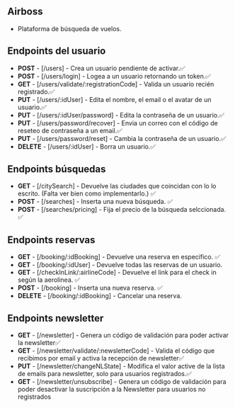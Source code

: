 ## Airboss

-   Plataforma de búsqueda de vuelos.

## Endpoints del usuario

-   **POST** - [/users] - Crea un usuario pendiente de activar.✅
-   **POST** - [/users/login] - Logea a un usuario retornando un token.✅
-   **GET** - [/users/validate/:registrationCode] - Valida un usuario recién registrado.✅
-   **PUT** - [/users/:idUser] - Edita el nombre, el email o el avatar de un usuario.✅
-   **PUT** - [/users/:idUser/password] - Edita la contraseña de un usuario.✅
-   **PUT** - [/users/password/recover] - Envia un correo con el código de reseteo de contraseña a un email.✅
-   **PUT** - [/users/password/reset] - Cambia la contraseña de un usuario.✅
-   **DELETE** - [/users/:idUser] - Borra un usuario.✅

## Endpoints búsquedas

-   **GET** - [/citySearch] - Devuelve las ciudades que coincidan con lo lo escrito. (Falta ver bien como implementarlo.) ✅
-   **POST** - [/searches] - Inserta una nueva búsqueda. ✅
-   **POST** - [/searches/pricing] - Fija el precio de la búsqueda selccionada. ✅

## Endpoints reservas

-   **GET** - [/booking/:idBooking] - Devuelve una reserva en específico. ✅
-   **GET** - [/booking/:idUser] - Devuelve todas las reservas de un usuario.
-   **GET** - [/checkInLink/:airlineCode] - Devuelve el link para el check in según la aerolinea. ✅
-   **POST** - [/booking] - Inserta una nueva reserva. ✅
-   **DELETE** - [/booking/:idBooking] - Cancelar una reserva.

## Endpoints newsletter

-   **GET** - [/newsletter] - Genera un código de validación para poder activar la newsletter✅
-   **GET** - [/newsletter/validate/:newsletterCode] - Valida el código que recibimos por email y activa la recepción de newsletter✅
-   **PUT** - [/newsletter/changeNLState] - Modifica el valor active de la lista de emails para newsletter, solo para usuarios registrados.✅
-   **GET** - [/newsletter/unsubscribe] - Genera un código de validación para poder desactivar la suscripción a la Newsletter para usuarios no registrados

